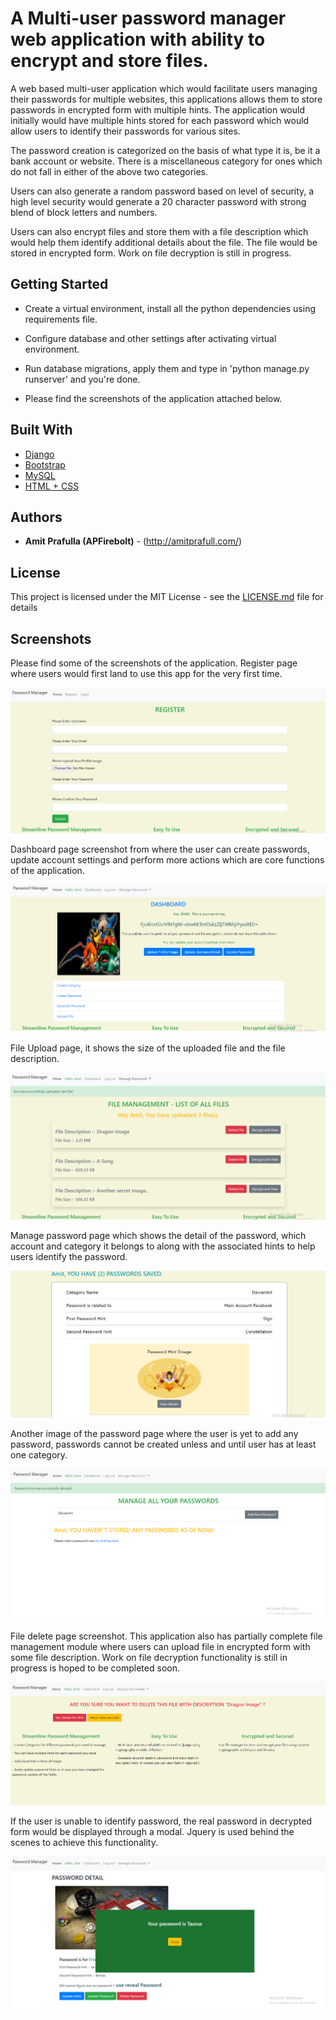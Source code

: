 # A Multi-user password manager web application with ability to encrypt and store files.

A web based multi-user application which would facilitate users managing their passwords for multiple websites,
this applications allows them to store passwords in encrypted form with multiple hints. The application would initially
would have multiple hints stored for each password which would allow users to identify their passwords for various sites.

The password creation is categorized on the basis of what type it is, be it a bank account or website. There is a
miscellaneous category for ones which do not fall in either of the above two categories.

Users can also generate a random password based on level of security, a high level security would generate a 20 character
password with strong blend of block letters and numbers.

Users can also encrypt files and store them with a file description which would help them identify additional details about the
file. The file would be stored in encrypted form. Work on file decryption is still in progress.

## Getting Started

* Create a virtual environment, install all the python dependencies using requirements file.

* Configure database and other settings after activating virtual environment.

* Run database migrations, apply them and type in 'python manage.py runserver' and you're done.

* Please find the screenshots of the application attached below.

## Built With

* [Django](https://www.djangoproject.com/)
* [Bootstrap](https://getbootstrap.com/)
* [MySQL](https://www.mysql.com/)
* [HTML + CSS](https://www.w3schools.com/html/html_css.asp)

## Authors

* **Amit Prafulla (APFirebolt)** - (http://amitprafull.com/)

## License

This project is licensed under the MIT License - see the [LICENSE.md](LICENSE.md) file for details

## Screenshots

Please find some of the screenshots of the application. Register page where users would first land to use this app for the
very first time.

![alt text](./screenshots/register.PNG)

Dashboard page screenshot from where the user can create passwords, update account settings and perform more actions which
are core functions of the application.

![alt text](./screenshots/dashboard_page.PNG)

File Upload page, it shows the size of the uploaded file and the file description.

![alt text](./screenshots/file_upload_page.PNG)

Manage password page which shows the detail of the password, which account and category it belongs to along with the
associated hints to help users identify the password.

![alt text](./screenshots/manage_password.PNG)

Another image of the password page where the user is yet to add any password, passwords cannot be created unless and until
user has at least one category.

![alt text](./screenshots/password_list.PNG)

File delete page screenshot. This application also has partially complete file management module where users can upload
file in encrypted form with some file description. Work on file decryption functionality is still in progress is hoped
to be completed soon.

![alt text](./screenshots/delete_file.PNG)

If the user is unable to identify password, the real password in decrypted form would be displayed through a modal. Jquery
is used behind the scenes to achieve this functionality.

![alt text](./screenshots/password_detail.PNG)





